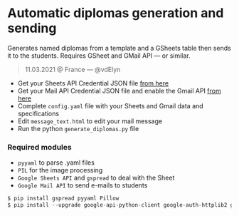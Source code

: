 # Automatic diplomas generation and sending

Generates named diplomas from a template and a GSheets table then sends it to the students. Requires GSheet and GMail API — or similar.
> 11.03.2021 @ France — @vdElyn

- Get your Sheets API Credential JSON file [from here](https://gspread.readthedocs.io/en/latest/)
- Get your Mail API Credential JSON file and enable the Gmail API [from here](https://developers.google.com/gmail/api/quickstart/python)
- Complete `config.yaml` file with your Sheets and Gmail data and specifications
- Edit `message_text.html` to edit your mail message
- Run the python `generate_diplomas.py` file

### Required modules
- `pyyaml` to parse .yaml files
- `PIL` for the image processing
- `Google Sheets API` and `gspread` to deal with the Sheet
- `Google Mail API` to send e-mails to students


```python
$ pip install gspread pyyaml Pillow
$ pip install --upgrade google-api-python-client google-auth-httplib2 google-auth-oauthlib
```